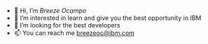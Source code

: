 - 👋 Hi, I’m *Breeze Ocampo*
- 👀 I’m interested in learn and give you the best opportunity in IBM
- 💞️ I’m looking for the best developers
- 📫 You can reach me breezeoc@ibm.com

<!---
BreeOC/BreeOC is a ✨ special ✨ repository because its `README.md` (this file) appears on your GitHub profile.
You can click the Preview link to take a look at your changes.
--->
